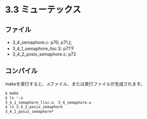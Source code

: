 # 3.3 ミューテックス

## ファイル

- 3_4_semaphore.c: p70, p71上
- 3_4_1_semaphore_llsc.S: p71下
- 3_4_2_posix_semaphore.c: p72

## コンパイル

makeを実行すると、.oファイル、または実行ファイルが生成されます。

```sh
$ make
$ ls *.o
3_4_1_semaphore_llsc.o  3_4_semaphore.o
$ ls 3_4_2_posix_semaphore
3_4_2_posix_semaphore*
```
